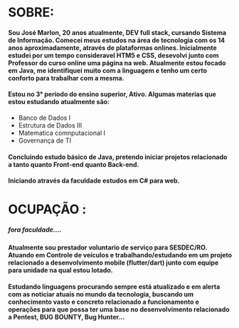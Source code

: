 # SOBRE: 
#### Sou José Marlon, 20 anos atualmente, DEV full stack, cursando Sistema de Informação. Comecei meus estudos na área de tecnologia com os 14 anos aproximadamente, através de plataformas onlines. Inicialmente estudei por um tempo consideravel HTM5 e CSS, desevolvi junto com Professor do curso online uma página na web. Atualmente estou focado em Java, me identifiquei muito com a linguagem e tenho um certo conforto para trabalhar com a mesma. 
#### Estou no 3° período do ensino superior, Ativo. Algumas materias que estou estudando atualmente são:
- Banco de Dados I
- Estrutura de Dados III
- Matematica comnputacional I
- Governança de TI 

#### Concluindo estudo básico de Java, pretendo iniciar projetos relacionado a tanto quanto Front-end quanto Back-end. 
#### Iniciando através da faculdade estudos em C# para web.

# OCUPAÇÃO :
##### fora faculdade....
#### Atualmente sou prestador voluntario de serviço para SESDEC/RO. Atuando em Controle de veículos e trabalhando/estudando em um projeto relacionado a desenvolvimento mobile (flutter/dart) junto com equipe para unidade na qual estou lotado. 
#### Estudando linguagens procurando sempre está atualizado e em alerta com as noticiar atuais no mundo da tecnologia, buscando um conhecimento vasto e concreto relacionado a funcionamento e operações para que possa ter uma base no desenvolvimento relacionado a Pentest, BUG BOUNTY, Bug Hunter... 
